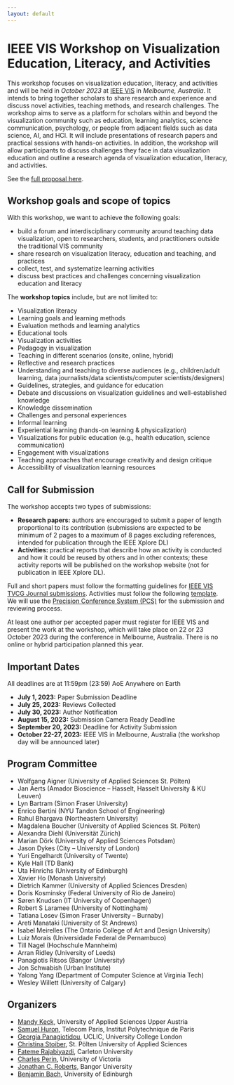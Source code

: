 ```yaml
---
layout: default
---
```


# IEEE VIS Workshop on Visualization Education, Literacy, and Activities

This workshop focuses on visualization education, literacy, and activities and will be held in _October 2023_ at [IEEE VIS](https://ieeevis.org/) in _Melbourne, Australia_. It intends to bring together scholars to share research and experience and discuss novel activities, teaching methods, and research challenges. The workshop aims to serve as a platform for scholars within and beyond the visualization community such as education, learning analytics, science communication, psychology, or people from adjacent fields such as data science, AI, and HCI. It will include presentations of research papers and practical sessions with hands-on activities. In addition, the workshop will allow participants to discuss challenges they face in data visualization education and outline a research agenda of visualization education, literacy, and activities. 

See the [full proposal here](https://arxiv.org/abs/2303.10708).

## Workshop goals and scope of topics

With this workshop, we want to achieve the following goals: 
* build a forum and interdisciplinary community around teaching data visualization, open to researchers, students, and practitioners outside the traditional VIS community
* share research on visualization literacy, education and teaching, and practices
* collect, test, and systematize learning activities
* discuss best practices and challenges concerning visualization education and literacy

The **workshop topics** include, but are not limited to:
* Visualization literacy
* Learning goals and learning methods
* Evaluation methods and learning analytics
* Educational tools
* Visualization activities
* Pedagogy in visualization
* Teaching in different scenarios (onsite, online, hybrid)
* Reflective and research practices
* Understanding and teaching to diverse audiences (e.g., children/adult learning, data journalists/data scientists/computer scientists/designers) 
* Guidelines, strategies, and guidance for education
* Debate and discussions on visualization guidelines and well-established knowledge
* Knowledge dissemination
* Challenges and personal experiences
* Informal learning
* Experiential learning (hands-on learning & physicalization)
* Visualizations for public education (e.g., health education, science communication)
* Engagement with visualizations
* Teaching approaches that encourage creativity and design critique
* Accessibility of visualization learning resources

## Call for Submission

The workshop accepts two types of submissions: 
* **Research papers:** authors are encouraged to submit a paper of length proportional to its contribution (submissions are expected to be minimum of 2 pages to a maximum of 8 pages excluding references, intended for publication through the IEEE Xplore DL)
* **Activities:** practical reports that describe how an activity is conducted and how it could be reused by others and in other contexts; these activity reports will be published on the workshop website (not for publication in IEEE Xplore DL).

Full and short papers must follow the formatting guidelines for [IEEE VIS TVCG Journal submissions](https://tc.computer.org/vgtc/publications/journal/).
Activities must follow the following [template](https://docs.google.com/document/d/1QM_YtQduTlBjA459URkbUFg9NU9V6W2aJLVT3RoEk5Y/edit?usp=sharing). 
We will use the  [Precision Conference System (PCS)](https://new.precisionconference.com/) for the submission and reviewing process.

At least one author per accepted paper must register for IEEE VIS and present the work at the workshop, which will take place on 22 or 23 October 2023 during the conference in Melbourne, Australia. There is no online or hybrid participation planned this year. 

## Important Dates

All deadlines are at 11:59pm (23:59) AoE Anywhere on Earth
* **July 1, 2023:** Paper Submission Deadline
* **July 25, 2023:** Reviews Collected
* **July 30, 2023:** Author Notification
* **August 15, 2023:** Submission Camera Ready Deadline
* **September 20, 2023:** Deadline for Activity Submission
* **October 22-27, 2023:** IEEE VIS in Melbourne, Australia (the workshop day will be announced later)

## Program Committee

*   Wolfgang Aigner (University of Applied Sciences St. Pölten)
*   Jan Aerts (Amador Bioscience – Hasselt, Hasselt University & KU Leuven)
*   Lyn Bartram (Simon Fraser University)
*   Enrico Bertini (NYU Tandon School of Engineering)
*   Rahul Bhargava (Northeastern University)
*   Magdalena Boucher (University of Applied Sciences St. Pölten)
*   Alexandra Diehl (Universität Zürich)
*   Marian Dörk (University of Applied Sciences Potsdam)
*   Jason Dykes (City – University of London)
*   Yuri Engelhardt (University of Twente)
*   Kyle Hall (TD Bank)
*   Uta Hinrichs (University of Edinburgh)
*   Xavier Ho (Monash University)
*   Dietrich Kammer (University of Applied Sciences Dresden)
*   Doris Kosminsky (Federal University of Rio de Janeiro)
*   Søren Knudsen (IT University of Copenhagen)
*   Robert S Laramee (University of Nottingham)
*   Tatiana Losev (Simon Fraser University – Burnaby)
*   Areti Manataki (University of St Andrews)
*   Isabel Meirelles (The Ontario College of Art and Design University)
*   Luiz Morais (Universidade Federal de Pernambuco)
*   Till Nagel (Hochschule Mannheim)
*   Arran Ridley (University of Leeds)
*   Panagiotis Ritsos (Bangor University)
*   Jon Schwabish (Urban Institute)
*   Yalong Yang (Department of Computer Science at Virginia Tech)
*   Wesley Willett (University of Calgary)

## Organizers

* [Mandy Keck](https://pure.fh-ooe.at/en/persons/mandy-keck), University of Applied Sciences Upper Austria
* [Samuel Huron](https://www.telecom-paris.fr/samuel-huron), Telecom Paris, Institut Polytechnique de Paris
* [Georgia Panagiotidou](https://uclic.ucl.ac.uk/people/georgia-panagiotidou), UCLIC, University College London
* [Christina Stoiber](https://icmt.fhstp.ac.at/en/team/christina-stoiber), St. Pölten University of Applied Sciences
* [Fateme Rajabiyazdi](https://fatemerajabiyazdi.github.io/), Carleton University
* [Charles Perin](http://charlesperin.net/), University of Victoria
* [Jonathan C. Roberts](https://www.bangor.ac.uk/computer-science-and-electronic-engineering/staff/jonathan-roberts/en), Bangor University
* [Benjamin Bach](http://benjbach.net), University of Edinburgh
